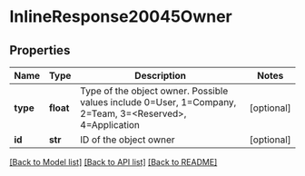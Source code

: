 # InlineResponse20045Owner

## Properties
Name | Type | Description | Notes
------------ | ------------- | ------------- | -------------
**type** | **float** | Type of the object owner. Possible values include 0&#x3D;User, 1&#x3D;Company,       2&#x3D;Team, 3&#x3D;&lt;Reserved&gt;, 4&#x3D;Application | [optional] 
**id** | **str** | ID of the object owner | [optional] 

[[Back to Model list]](../README.md#documentation-for-models) [[Back to API list]](../README.md#documentation-for-api-endpoints) [[Back to README]](../README.md)


